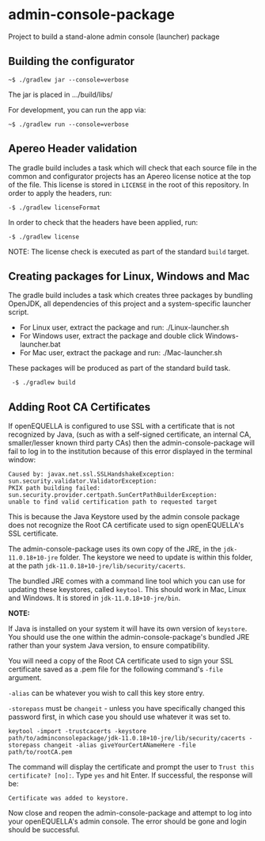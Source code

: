 # admin-console-package
Project to build a stand-alone admin console (launcher) package

## Building the configurator
```
~$ ./gradlew jar --console=verbose
```
The jar is placed in .../build/libs/

For development, you can run the app via:

```
~$ ./gradlew run --console=verbose
```

## Apereo Header validation
The gradle build includes a task which will check that each source file in the common and configurator projects has an Apereo 
license notice at the top of the file. This license is stored in `LICENSE` in the root of this repository.
In order to apply the headers, run:

```
-$ ./gradlew licenseFormat
```
 In order to check that the headers have been applied, run:
 
 ```
 -$ ./gradlew license
 ```
NOTE: The license check is executed as part of the standard `build` target.

## Creating packages for Linux, Windows and Mac
The gradle build includes a task which creates three packages by bundling OpenJDK, all dependencies of this project and a system-specific launcher script.

* For Linux user, extract the package and run: ./Linux-launcher.sh
* For Windows user, extract the package and double click Windows-launcher.bat
* For Mac user, extract the package and run: ./Mac-launcher.sh

These packages will be produced as part of the standard build task.
 
 ```
  -$ ./gradlew build
 ```

## Adding Root CA Certificates
If openEQUELLA is configured to use SSL with a certificate that is not recognized by Java, (such as with a self-signed certificate, an internal CA, smaller/lesser known third party CAs)
then the admin-console-package will fail to log in to the institution because of this error displayed in the terminal window: 

```
Caused by: javax.net.ssl.SSLHandshakeException: sun.security.validator.ValidatorException: 
PKIX path building failed: sun.security.provider.certpath.SunCertPathBuilderException: 
unable to find valid certification path to requested target
```

This is because the Java Keystore used by the admin console package does not recognize the Root CA certificate used to sign openEQUELLA's SSL certificate.

The admin-console-package uses its own copy of the JRE, in the `jdk-11.0.18+10-jre` folder. 
The keystore we need to update is within this folder, at the path `jdk-11.0.18+10-jre/lib/security/cacerts`.

The bundled JRE comes with a command line tool which you can use for updating these keystores, called `keytool`. 
This should work in Mac, Linux and Windows. It is stored in `jdk-11.0.18+10-jre/bin`.

**NOTE:**

If Java is installed on your system it will have its own version of `keystore`. 
You should use the one within the admin-console-package's bundled JRE rather than your system Java version, to ensure compatibility.

You will need a copy of the Root CA certificate used to sign your SSL certificate saved as a .pem file for the following command's `-file` argument.

`-alias` can be whatever you wish to call this key store entry.

`-storepass` must be `changeit` - unless you have specifically changed this password first, 
in which case you should use whatever it was set to.

```
keytool -import -trustcacerts -keystore path/to/adminconsolepackage/jdk-11.0.18+10-jre/lib/security/cacerts -storepass changeit -alias giveYourCertANameHere -file path/to/rootCA.pem
```

The command will display the certificate and prompt the user to `Trust this certificate? [no]:`. Type `yes` and hit Enter.
If successful, the response will be:

    Certificate was added to keystore.

Now close and reopen the admin-console-package and attempt to log into your openEQUELLA's admin console. The error should be gone and login should be successful.
